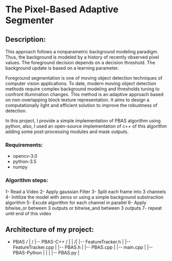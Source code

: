 # The Pixel-Based Adaptive Segmenter

## Description:
This approach follows a nonparametric background modeling paradigm. Thus, the background is modeled by a history of recently observed pixel values. The foreground decision depends on a decision threshold. The background update is based on a learning parameter.

Foreground segmentation is one of moving object detection techniques of computer vision applications. To date, modern moving object detection methods require complex background modeling and thresholds tuning to confront illumination changes. This method is an adaptive approach based on non-overlapping block texture representation. It aims to design a computationally light and efficient solution to improve the robustness of detection.

In this project, I provide a simple implementation of PBAS algorithm using python, also, I used an open-source implementation of c++ of this algorithm adding some post-processing modules and mask outputs.

### Requirements:
* opencv-3.0
* python-3.5
* numpy


### Algorithm steps:			
 1- Read a Video
 2- Apply gaussian Filter
 3- Split each frame into 3 channels
 4- Initilize the model with zeros or using a simple background substraction algorithm
 5- Excute algorithm for each channel in parallel
 6- Apply bitwise_or between 3 outputs or bitwise_and between 3 outputs
 7- repeat until end of this video


## Architecture of my project:
- PBAS
 /   |
  /  |-- PBAS-C++
   / |     |
    /|     |-- FeatureTracker.h
    |     |-- FeatureTracker.cpp
    |     |-- PBAS.h
    |     |-- PBAS.cpp
    |     |-- main.cpp
    |
    |-- PBAS-Python
    |     |
    |     |-- PBAS.py
    |

